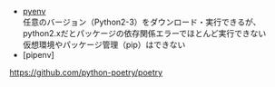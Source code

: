 - [pyenv](https://github.com/pyenv/pyenv)  
  任意のバージョン（Python2-3）をダウンロード・実行できるが、python2.xだとパッケージの依存関係エラーでほとんど実行できない  
  仮想環境やパッケージ管理（pip）はできない
- [pipenv]

https://github.com/python-poetry/poetry
